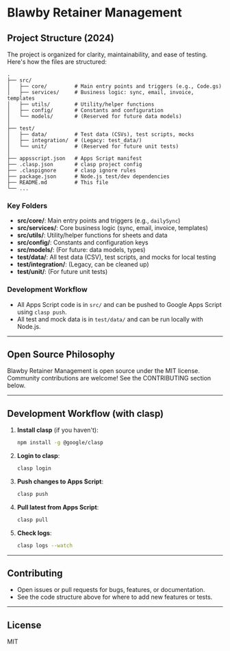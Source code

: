 # Blawby Retainer Management

## Project Structure (2024)

The project is organized for clarity, maintainability, and ease of testing. Here's how the files are structured:

```
.
├── src/
│   ├── core/         # Main entry points and triggers (e.g., Code.gs)
│   ├── services/     # Business logic: sync, email, invoice, templates
│   ├── utils/        # Utility/helper functions
│   ├── config/       # Constants and configuration
│   └── models/       # (Reserved for future data models)
│
├── test/
│   ├── data/         # Test data (CSVs), test scripts, mocks
│   ├── integration/  # (Legacy: test_data/)
│   └── unit/         # (Reserved for future unit tests)
│
├── appsscript.json   # Apps Script manifest
├── .clasp.json       # clasp project config
├── .claspignore      # clasp ignore rules
├── package.json      # Node.js test/dev dependencies
├── README.md         # This file
└── ...
```

### Key Folders
- **src/core/**: Main entry points and triggers (e.g., `dailySync`)
- **src/services/**: Core business logic (sync, email, invoice, templates)
- **src/utils/**: Utility/helper functions for sheets and data
- **src/config/**: Constants and configuration keys
- **src/models/**: (For future: data models, types)
- **test/data/**: All test data (CSV), test scripts, and mocks for local testing
- **test/integration/**: (Legacy, can be cleaned up)
- **test/unit/**: (For future unit tests)

### Development Workflow
- All Apps Script code is in `src/` and can be pushed to Google Apps Script using `clasp push`.
- All test and mock data is in `test/data/` and can be run locally with Node.js.

---

## Open Source Philosophy
Blawby Retainer Management is open source under the MIT license. Community contributions are welcome! See the CONTRIBUTING section below.

---

## Development Workflow (with clasp)

1. **Install clasp** (if you haven't):
   ```sh
   npm install -g @google/clasp
   ```
2. **Login to clasp**:
   ```sh
   clasp login
   ```
3. **Push changes to Apps Script**:
   ```sh
   clasp push
   ```
4. **Pull latest from Apps Script**:
   ```sh
   clasp pull
   ```
5. **Check logs**:
   ```sh
   clasp logs --watch
   ```

---

## Contributing
- Open issues or pull requests for bugs, features, or documentation.
- See the code structure above for where to add new features or tests.

---

## License
MIT 
